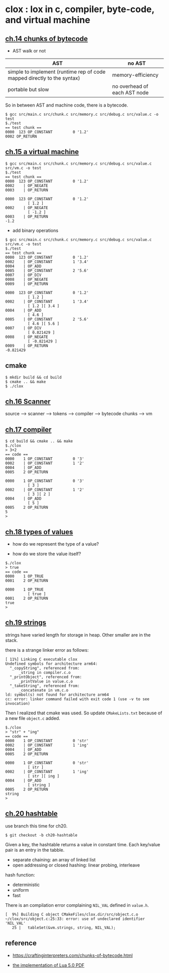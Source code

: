 # clox : lox in c, compiler, byte-code, and virtual machine

## [ch.14 chunks of bytecode](https://craftinginterpreters.com/chunks-of-bytecode.html)

* AST walk or not

| AST | no AST |
| --- | ------ |
| simple to implement (runtime rep of code mapped directly to the syntax) | memory-efficiency |
| portable but slow | no overhead of each AST node |

So in between AST and machine code, there is a bytecode.
 
```
$ gcc src/main.c src/chunk.c src/memory.c src/debug.c src/value.c -o test
$./test 
== test chunk ==
0000  123 OP_CONSTANT         0 '1.2'
0002 OP_RETURN
```

## [ch.15 a virtual machine](https://craftinginterpreters.com/a-virtual-machine.html)

```
$ gcc src/main.c src/chunk.c src/memory.c src/debug.c src/value.c src/vm.c -o test
$./test 
== test chunk ==
0000  123 OP_CONSTANT         0 '1.2'
0002    | OP_NEGATE
0003    | OP_RETURN
          
0000  123 OP_CONSTANT         0 '1.2'
          [ 1.2 ]
0002    | OP_NEGATE
          [ -1.2 ]
0003    | OP_RETURN
-1.2
```

* add binary operations

```
$ gcc src/main.c src/chunk.c src/memory.c src/debug.c src/value.c src/vm.c -o test
$./test 
== test chunk ==
0000  123 OP_CONSTANT         0 '1.2'
0002    | OP_CONSTANT         1 '3.4'
0004    | OP_ADD
0005    | OP_CONSTANT         2 '5.6'
0007    | OP_DIV
0008    | OP_NEGATE
0009    | OP_RETURN
          
0000  123 OP_CONSTANT         0 '1.2'
          [ 1.2 ]
0002    | OP_CONSTANT         1 '3.4'
          [ 1.2 ][ 3.4 ]
0004    | OP_ADD
          [ 4.6 ]
0005    | OP_CONSTANT         2 '5.6'
          [ 4.6 ][ 5.6 ]
0007    | OP_DIV
          [ 0.821429 ]
0008    | OP_NEGATE
          [ -0.821429 ]
0009    | OP_RETURN
-0.821429
```

## cmake

```
$ mkdir build && cd build
$ cmake .. && make
$ ./clox
```

## [ch.16 Scanner](https://craftinginterpreters.com/scanning-on-demand.html)

source --> scanner --> tokens --> compiler --> bytecode chunks --> vm

## [ch.17 compiler](https://craftinginterpreters.com/compiling-expressions.html)

```
$ cd build && cmake .. && make
$./clox 
> 3+2
== code ==
0000    1 OP_CONSTANT         0 '3'
0002    | OP_CONSTANT         1 '2'
0004    | OP_ADD
0005    2 OP_RETURN
          
0000    1 OP_CONSTANT         0 '3'
          [ 3 ]
0002    | OP_CONSTANT         1 '2'
          [ 3 ][ 2 ]
0004    | OP_ADD
          [ 5 ]
0005    2 OP_RETURN
5
> 
```

## [ch.18 types of values](https://craftinginterpreters.com/types-of-values.html)

* how do we represent the type of a value?

* how do we store the value itself? 

```
$./clox
> true
== code ==
0000    1 OP_TRUE
0001    2 OP_RETURN
          
0000    1 OP_TRUE
          [ true ]
0001    2 OP_RETURN
true
> 
```

## [ch.19 strings](https://craftinginterpreters.com/strings.html)

strings have varied length for storage in heap. Other smaller are in the stack.

there is a strange linker error as follows:
```
[ 11%] Linking C executable clox
Undefined symbols for architecture arm64:
  "_copyString", referenced from:
      _string in compiler.c.o
  "_printObject", referenced from:
      _printValue in value.c.o
  "_takeString", referenced from:
      _concatenate in vm.c.o
ld: symbol(s) not found for architecture arm64
cc: error: linker command failed with exit code 1 (use -v to see invocation)
```

Then I realized that cmake was used. So update ```CMakeLists.txt``` because of a new file ```object.c``` added.

```
$./clox 
> "str" + "ing"
== code ==
0000    1 OP_CONSTANT         0 'str'
0002    | OP_CONSTANT         1 'ing'
0004    | OP_ADD
0005    2 OP_RETURN
          
0000    1 OP_CONSTANT         0 'str'
          [ str ]
0002    | OP_CONSTANT         1 'ing'
          [ str ][ ing ]
0004    | OP_ADD
          [ string ]
0005    2 OP_RETURN
string
> 
```

## [ch.20 hashtable](https://craftinginterpreters.com/hash-tables.html)

use branch this time for ch20.

```
$ git checkout -b ch20-hashtable
```

Given a key, the hashtable returns a value in constant time. Each key/value pair is an entry in the tabble.
 
* separate chaining: an array of linked list
* open addressing or closed hashing: linear probing, interleave

hash function:

* deterministic
* uniform
* fast

There is an compilation error complaining ```NIL_VAL``` defined in ```value.h```.

```
[  9%] Building C object CMakeFiles/clox.dir/src/object.c.o
~/clox/src/object.c:25:33: error: use of undeclared identifier 'NIL_VAL'
   25 |   tableSet(&vm.strings, string, NIL_VAL);
```

## reference

* https://craftinginterpreters.com/chunks-of-bytecode.html

* [the implementation of Lua 5.0 PDF](https://www.lua.org/doc/jucs05.pdf)

